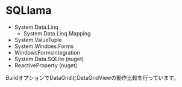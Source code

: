 # SQLlama

- System.Data.Linq
  - System.Data.Linq.Mapping
- System.ValueTuple
- System.Windoes.Forms
- WindowsFormsIntegration
- System.Data.SQLite (nuget)
- ReactiveProperty (nuget)

BuildオプションでDataGridとDataGridViewの動作比較を行っています。
